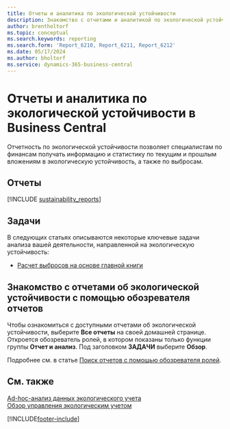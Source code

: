 ```yaml
---
title: Отчеты и аналитика по экологической устойчивости
description: Знакомство с отчетами и аналитикой по экологической устойчивости в стандартной версии Business Central.
author: brentholtorf
ms.topic: conceptual
ms.search.keywords: reporting
ms.search.form: 'Report_6210, Report_6211, Report_6212'
ms.date: 05/17/2024
ms.author: bholtorf
ms.service: dynamics-365-business-central
---
```


# <a name="sustainability-reports-and-analytics-in-business-central"></a>Отчеты и аналитика по экологической устойчивости в Business Central

Отчетность по экологической устойчивости позволяет специалистам по финансам получать информацию и статистику по текущим и прошлым вложениям в экологическую устойчивость, а также по выбросам.  

## <a name="reports"></a>Отчеты

[!INCLUDE [sustainability_reports](includes/sustainability-reports-include.md)]

## <a name="tasks"></a>Задачи

В следующих статьях описываются некоторые ключевые задачи анализа вашей деятельности, направленной на экологическую устойчивость:

* [Расчет выбросов на основе главной книги](finance-sustainability-journal.md)

## <a name="explore-sustainability-reports-with-report-explorer"></a>Знакомство с отчетами об экологической устойчивости с помощью обозревателя отчетов

Чтобы ознакомиться с доступными отчетами об экологической устойчивости, выберите **Все отчеты** на своей домашней странице. Откроется обозреватель ролей, в котором показаны только функции группы **Отчет и анализ**. Под заголовком **ЗАДАЧИ** выберите **Обзор**.

<!--There isn't an image file for this.

:::image type="content" source="media/report-explorer-sustainability.png" alt-text="Example of sustainability reports on the finance role center." lightbox="media/report-explorer-sustainability.png":::-->

Подробнее см. в статье [Поиск отчетов с помощью обозревателя ролей](ui-role-explorer.md).

## <a name="see-also"></a>См. также

[Ad-hoc-анализ данных экологического учета](ad-hoc-analysis-sustainability.md)   
[Обзор управления экологическим учетом](finance-manage-sustainability.md)   

[!INCLUDE[footer-include](includes/footer-banner.md)]
